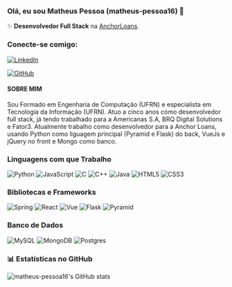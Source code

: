 ### Olá, eu sou Matheus Pessoa (matheus-pessoa16) 👋

✨ **Desenvolvedor Full Stack** na [AnchorLoans](https://www.anchorloans.com/).


### Conecte-se comigo:
[![LinkedIn](https://img.shields.io/badge/LinkedIn-0077B5?style=for-the-badge&logo=linkedin&logoColor=white)](https://www.linkedin.com/in/matheus-pessoa-9b5ba257/)

[![GitHub](https://img.shields.io/badge/GitHub-100000?style=for-the-badge&logo=github&logoColor=white)](https://github.com/matheus-pessoa16)


#### SOBRE MIM

Sou Formado em Engenharia de Computação (UFRN) e especialista em Tecnologia da 
Informação (UFRN). Atuo a cinco anos como desenvolvedor full stack, já tendo trabalhado
para a Americanas S.A, BRQ Digital Solutions e Fator3. Atualmente trabalho como desenvolvedor
para a Anchor Loans, usando Python como liguagem principal (Pyramid e Flask) do back, VueJs e
jQuery no front e Mongo como banco.


### Linguagens com que Trabalho

![Python](https://img.shields.io/badge/python-3670A0?style=for-the-badge&logo=python&logoColor=ffdd54)
![JavaScript](https://img.shields.io/badge/JavaScript-F7DF1E?style=for-the-badge&logo=javascript&logoColor=black)
![C](https://img.shields.io/badge/C-00599C?style=for-the-badge&logo=c&logoColor=white)
![C++](https://img.shields.io/badge/C%2B%2B-00599C?style=for-the-badge&logo=c%2B%2B&logoColor=white)
![Java](https://img.shields.io/badge/java-%23ED8B00.svg?style=for-the-badge&logo=openjdk&logoColor=white)
![HTML5](https://img.shields.io/badge/HTML5-E34F26?style=for-the-badge&logo=html5&logoColor=white)
![CSS3](https://img.shields.io/badge/CSS3-1572B6?style=for-the-badge&logo=css3&logoColor=white)


### Bibliotecas e Frameworks
![Spring](https://img.shields.io/badge/Spring-20232A?style=for-the-badge&logo=spring&logoColor=61DAFB)
![React](https://img.shields.io/badge/React-20232A?style=for-the-badge&logo=react&logoColor=61DAFB)
![Vue](https://img.shields.io/badge/Vue-20232A?style=for-the-badge&logo=vue&logoColor=61DAFB)
![Flask](https://img.shields.io/badge/Flask-20232A?style=for-the-badge&logo=flask&logoColor=61DAFB)
![Pyramid](https://img.shields.io/badge/Pyramid-20232A?style=for-the-badge&logo=pyramid&logoColor=61DAFB)


### Banco de Dados

![MySQL](https://img.shields.io/badge/MySQL-00000F?style=for-the-badge&logo=mysql&logoColor=white)
![MongoDB](https://img.shields.io/badge/MongoDB-000?style=for-the-badge&logo=mongoDB)
![Postgres](https://img.shields.io/badge/Postgres-00000F?style=for-the-badge&logo=postgresql&logoColor=white)

### 📊 Estatísticas no GitHub

![matheus-pessoa16's GitHub stats](https://github-readme-stats.vercel.app/api?username=matheus-pessoa16&show_icons=true&theme=dracula)


